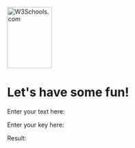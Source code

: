 <html>
<head>
<link rel="shortcut icon" href="/favicon.ico" />
</head>
<body>
<img src="w3schools.jpg" alt="W3Schools.com" width="104" height="142">
<h1>Let's have some fun!</h1>
<p>Enter your text here:</p>
<p>Enter your key here:</p>
<p>Result:</p>


</body>
</html>
